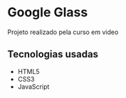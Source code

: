 # Google Glass
 Projeto realizado pela curso em video

## Tecnologias usadas
- HTML5<br>
- CSS3<br>
- JavaScript<br>
